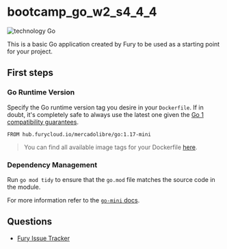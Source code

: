 # bootcamp_go_w2_s4_4_4

![technology Go](https://img.shields.io/badge/technology-go-blue.svg)

This is a basic Go application created by Fury to be used as a starting point for your project.

## First steps

### Go Runtime Version

Specify the Go runtime version tag you desire in your `Dockerfile`. If in doubt, it's completely safe to always use the
latest one given the [Go 1 compatibility guarantees](https://golang.org/doc/go1compat).

```docker
FROM hub.furycloud.io/mercadolibre/go:1.17-mini
```

> You can find all available image tags for your Dockerfile
> [here](https://github.com/mercadolibre/fury_go-mini#supported-tags).

### Dependency Management

Run `go mod tidy` to ensure that the `go.mod` file matches the source code in the module.

For more information refer to the
[`go-mini` docs](https://github.com/mercadolibre/fury_go-mini#dependency-management-support).

## Questions

* [Fury Issue Tracker](https://github.com/mercadolibre/fury/issues)
